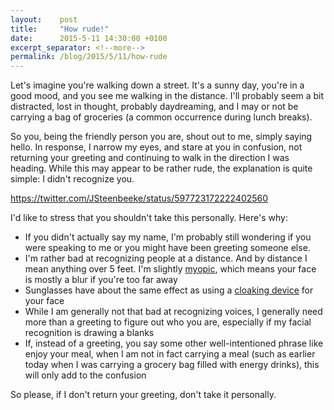 ```yaml
---
layout:    post
title:     "How rude!"
date:      2015-5-11 14:30:00 +0100
excerpt_separator: <!--more-->
permalink: /blog/2015/5/11/how-rude
---
```


Let's imagine you're walking down a street. It's a sunny day, you're in a good mood, and you see me walking in the distance. I'll probably seem a bit distracted, lost in thought, probably daydreaming, and I may or not be carrying a bag of groceries (a common occurrence during lunch breaks).

<!--more-->
So you, being the friendly person you are, shout out to me, simply saying hello. In response, I narrow my eyes, and stare at you in confusion, not returning your greeting and continuing to walk in the direction I was heading. While this may appear to be rather rude, the explanation is quite simple: I didn't recognize you.

https://twitter.com/JSteenbeeke/status/597723172222402560

I'd like to stress that you shouldn't take this personally. Here's why:

* If you didn't actually say my name, I'm probably still wondering if you were speaking to me or you might have been greeting someone else.
* I'm rather bad at recognizing people at a distance. And by distance I mean anything over 5 feet. I'm slightly [myopic](http://en.wikipedia.org/wiki/Myopia), which means your face is mostly a blur if you're too far away
* Sunglasses have about the same effect as using a [cloaking device](http://en.wikipedia.org/wiki/Cloaking_device) for your face
* While I am generally not that bad at recognizing voices, I generally need more than a greeting to figure out who you are, especially if my facial recognition is drawing a blanks
* If, instead of a greeting, you say some other well-intentioned phrase like enjoy your meal, when I am not in fact carrying a meal (such as earlier today when I was carrying a grocery bag filled with energy drinks), this will only add to the confusion


So please, if I don't return your greeting, don't take it personally.